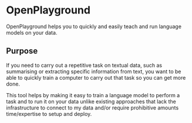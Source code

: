# OpenPlayground

OpenPlayground helps you to quickly and easily teach and run language models on your data.

## Purpose

If you need to carry out a repetitive task on textual data, such as summarising or extracting specific information from text, you want to be able to quickly train a computer to carry out that task so you can get more done.

This tool helps by making it easy to train a language model to perform a task and to run it on your data unlike existing approaches that lack the infrastructure to connect to my data and/or require prohibitive amounts time/expertise to setup and deploy.
